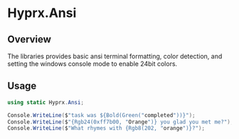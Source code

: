 # Hyprx.Ansi

## Overview

The libraries provides basic ansi terminal formatting, color detection, and setting
the windows console mode to enable 24bit colors.

## Usage

```csharp
using static Hyprx.Ansi;

Console.WriteLine($"task was ${Bold(Green("completed"))}");
Console.WriteLine($"{Rgb24(0xff7b00, "Orange")} you glad you met me?");
Console.WriteLine($"What rhymes with {Rgb8(202, "orange")}?");
```
